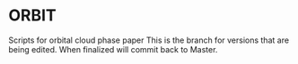 # ORBIT
Scripts for orbital cloud phase paper
This is the branch for versions that are being edited. When finalized will commit back to Master. 
